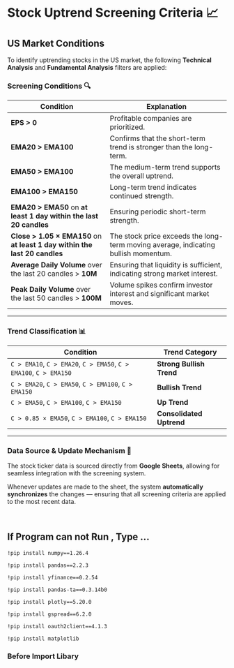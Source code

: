 # Stock Uptrend Screening Criteria 📈

## US Market Conditions

To identify uptrending stocks in the US market, the following **Technical Analysis** and **Fundamental Analysis** filters are applied:

###  Screening Conditions 🔍

| **Condition**                                                               | **Explanation**             |
|-----------------------------------------------------------------------------|-----------------------------|
| **EPS > 0**                                                                 | Profitable companies are prioritized. |
| **EMA20 > EMA100**                                                           | Confirms that the short-term trend is stronger than the long-term. |
| **EMA50 > EMA100**                                                           | The medium-term trend supports the overall uptrend. |
| **EMA100 > EMA150**                                                          | Long-term trend indicates continued strength. |
| **EMA20 > EMA50** on **at least 1 day within the last 20 candles**           | Ensuring periodic short-term strength. |
| **Close > 1.05 × EMA150** on **at least 1 day within the last 20 candles**  | The stock price exceeds the long-term moving average, indicating bullish momentum. |
| **Average Daily Volume** over the last 20 candles > **10M**                  | Ensuring that liquidity is sufficient, indicating strong market interest. |
| **Peak Daily Volume** over the last 50 candles > **100M**                   | Volume spikes confirm investor interest and significant market moves. |

---

### Trend Classification 📊 

| **Condition**                                                               | **Trend Category**           |
|-----------------------------------------------------------------------------|------------------------------|
| `C > EMA10`, `C > EMA20`, `C > EMA50`, `C > EMA100`, `C > EMA150`           | **Strong Bullish Trend**     |
| `C > EMA20`, `C > EMA50`, `C > EMA100`, `C > EMA150`                        | **Bullish Trend**            |
| `C > EMA50`, `C > EMA100`, `C > EMA150`                                     | **Up Trend**                 |
| `C > 0.85 × EMA50`, `C > EMA100`, `C > EMA150`                              | **Consolidated Uptrend**     |

---

###  Data Source & Update Mechanism 📌

The stock ticker data is sourced directly from **Google Sheets**, allowing for seamless integration with the screening system.

Whenever updates are made to the sheet, the system **automatically synchronizes** the changes — ensuring that all screening criteria are applied to the most recent data.

<br>

## If Program can not Run , Type ...

`!pip install numpy==1.26.4`

`!pip install pandas==2.2.3`

`!pip install yfinance==0.2.54`

`!pip install pandas-ta==0.3.14b0`

`!pip install plotly==5.20.0`

`!pip install gspread==6.2.0`

`!pip install oauth2client==4.1.3`

`!pip install matplotlib`

### Before Import Libary
